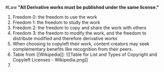 #Law
**"All Derivative works must be published under the same license."**
1. Freedom 0: the freedom to use the work
2. Freedom 1: the freedom to study the work
3. Freedom 2: the freedom to copy and share the work with others
4. Freedom 3: the freedom to modify the work, and the freedom to distribute modified and therefore derivative works
5. When choosing to copyleft their work, content creators may seek complementary benefits like recognition from their peers.
6. Table from [[Wikipedia]]: ![[Table for List and Types of Copyright and Copyleft Licenses - Wikipedia.png]]
7. 